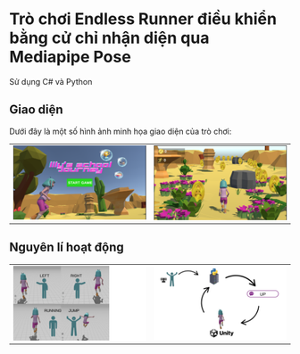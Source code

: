 # Trò chơi Endless Runner điều khiển bằng cử chỉ nhận diện qua Mediapipe Pose
Sử dụng C# và Python

## Giao diện
Dưới đây là một số hình ảnh minh họa giao diện của trò chơi:

<table>
  <tr>
    <td align="center">
      <img src="images/mainmenu.png" alt="Minh hoa" width="400"/>
    </td>
    <td align="center">
      <img src="images/Game.png" alt="Man hinh chinh" width="400"/>
    </td>
</table>

## Nguyên lí hoạt động
<table>
  <tr>
    <td align="center">
      <img src="images/Cu chi.png" alt="Man hinh chinh" width="400"/>
    </td>
    <td align="center">
      <img src="images/VanHanh.png" alt="Man hinh chinh" width="400"/>
    </td>
  </tr>
</table>
